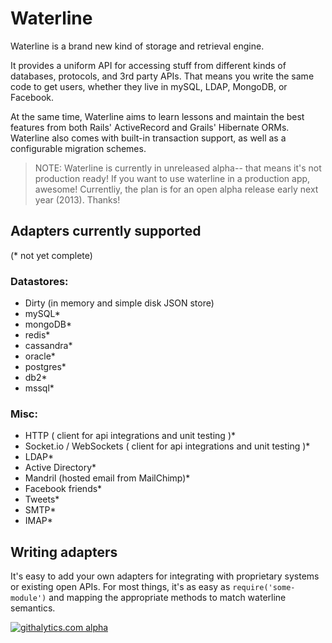 # Waterline

Waterline is a brand new kind of storage and retrieval engine.  

It provides a uniform API for accessing stuff from different kinds of databases, protocols, and 3rd party APIs.  That means you write the same code to get users, whether they live in mySQL, LDAP, MongoDB, or Facebook.

At the same time, Waterline aims to learn lessons and maintain the best features from  both Rails' ActiveRecord and Grails' Hibernate ORMs.
Waterline also comes with built-in transaction support, as well as a configurable migration schemes. 

> NOTE: Waterline is currently in unreleased alpha-- that means it's not production ready!  If you want to use waterline in a production app, awesome!  Currentliy, the plan is for an open alpha release early next year (2013).  Thanks!

## Adapters currently supported
(* not yet complete)


### Datastores:
* Dirty (in memory and simple disk JSON store)
* mySQL*
* mongoDB*
* redis*
* cassandra*
* oracle*
* postgres*
* db2*
* mssql*

### Misc:
* HTTP ( client for api integrations and unit testing )*
* Socket.io / WebSockets ( client for api integrations and unit testing )*
* LDAP*
* Active Directory*
* Mandril (hosted email from MailChimp)*
* Facebook friends*
* Tweets*
* SMTP*
* IMAP*

## Writing adapters

It's easy to add your own adapters for integrating with proprietary systems or existing open APIs.  For most things, it's as easy as `require('some-module')` and mapping the appropriate methods to match waterline semantics.



[![githalytics.com alpha](https://cruel-carlota.pagodabox.com/a22d3919de208c90c898986619efaa85 "githalytics.com")](http://githalytics.com/mikermcneil/waterline)

